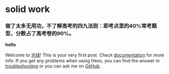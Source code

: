 # solid work
### 做了太多无用功，不了解高考的四九法则：即考点里的40%常考题型，分数占了高考卷的90%。

**hello**

Welcome to [光线](http://yiqizo.com/)! This is your very first post. Check [documentation](https://hexo.io/docs/) for more info. If you get any problems when using Hexo, you can find the answer in [troubleshooting](https://hexo.io/docs/troubleshooting.html) or you can ask me on [GitHub](https://github.com/youngshine).